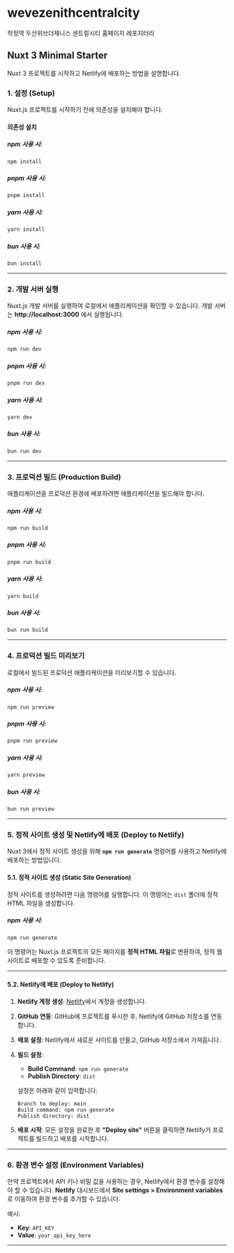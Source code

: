 # wevezenithcentralcity
학정역 두산위브더제니스 센트럴시티 홈페이지 레포지터리


## Nuxt 3 Minimal Starter

Nuxt 3 프로젝트를 시작하고 Netlify에 배포하는 방법을 설명합니다.

### 1. 설정 (Setup)

Nuxt.js 프로젝트를 시작하기 전에 의존성을 설치해야 합니다.

#### 의존성 설치

##### npm 사용 시:
```bash
npm install
```

##### pnpm 사용 시:
```bash
pnpm install
```

##### yarn 사용 시:
```bash
yarn install
```

##### bun 사용 시:
```bash
bun install
```

---

### 2. 개발 서버 실행

Nuxt.js 개발 서버를 실행하여 로컬에서 애플리케이션을 확인할 수 있습니다. 개발 서버는 **http://localhost:3000** 에서 실행됩니다.

##### npm 사용 시:
```bash
npm run dev
```

##### pnpm 사용 시:
```bash
pnpm run dev
```

##### yarn 사용 시:
```bash
yarn dev
```

##### bun 사용 시:
```bash
bun run dev
```

---

### 3. 프로덕션 빌드 (Production Build)

애플리케이션을 프로덕션 환경에 배포하려면 애플리케이션을 빌드해야 합니다.

##### npm 사용 시:
```bash
npm run build
```

##### pnpm 사용 시:
```bash
pnpm run build
```

##### yarn 사용 시:
```bash
yarn build
```

##### bun 사용 시:
```bash
bun run build
```

---

### 4. 프로덕션 빌드 미리보기

로컬에서 빌드된 프로덕션 애플리케이션을 미리보기할 수 있습니다.

##### npm 사용 시:
```bash
npm run preview
```

##### pnpm 사용 시:
```bash
pnpm run preview
```

##### yarn 사용 시:
```bash
yarn preview
```

##### bun 사용 시:
```bash
bun run preview
```

---

### 5. 정적 사이트 생성 및 Netlify에 배포 (Deploy to Netlify)

Nuxt 3에서 정적 사이트 생성을 위해 **`npm run generate`** 명령어를 사용하고 Netlify에 배포하는 방법입니다.

#### 5.1. 정적 사이트 생성 (Static Site Generation)

정적 사이트를 생성하려면 다음 명령어를 실행합니다. 이 명령어는 `dist` 폴더에 정적 HTML 파일을 생성합니다.

##### npm 사용 시:
```bash
npm run generate
```

이 명령어는 Nuxt.js 프로젝트의 모든 페이지를 **정적 HTML 파일**로 변환하여, 정적 웹사이트로 배포할 수 있도록 준비합니다.

---

#### 5.2. Netlify에 배포 (Deploy to Netlify)

1. **Netlify 계정 생성**: [Netlify](https://www.netlify.com)에서 계정을 생성합니다.

2. **GitHub 연동**: GitHub에 프로젝트를 푸시한 후, Netlify에 GitHub 저장소를 연동합니다.

3. **배포 설정**: Netlify에서 새로운 사이트를 만들고, GitHub 저장소에서 가져옵니다.

4. **빌드 설정**:
   - **Build Command**: `npm run generate`
   - **Publish Directory**: `dist`

   설정은 아래와 같이 입력합니다:
   ```
   Branch to deploy: main
   Build command: npm run generate
   Publish directory: dist
   ```

5. **배포 시작**: 모든 설정을 완료한 후 **"Deploy site"** 버튼을 클릭하면 Netlify가 프로젝트를 빌드하고 배포를 시작합니다.

---

### 6. 환경 변수 설정 (Environment Variables)

만약 프로젝트에서 API 키나 비밀 값을 사용하는 경우, Netlify에서 환경 변수를 설정해야 할 수 있습니다. **Netlify** 대시보드에서 **Site settings > Environment variables**로 이동하여 환경 변수를 추가할 수 있습니다.

예시:
- **Key**: `API_KEY`
- **Value**: `your_api_key_here`

---


